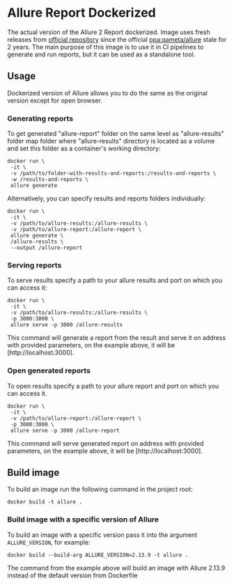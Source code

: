 # Allure Report Dockerized
The actual version of the Allure 2 Report dockerized. Image uses fresh releases from [official repository](https://github.com/allure-framework/allure2/releases) since the official [ppa:qameta/allure](https://launchpad.net/~qameta/+archive/ubuntu/allure) stale for 2 years. The main purpose of this image is to use it in CI pipelines to generate and run reports, but it can be used as a standalone tool.

## Usage
Dockerized version of Allure allows you to do the same as the original version except for open browser.

### Generating reports
To get generated "allure-report" folder on the same level as "allure-results" folder map folder where "allure-results" directory is located as a volume and set this folder as a container's working directory:
```
docker run \
 -it \
 -v /path/to/folder-with-results-and-reports:/results-and-reports \
 -w /results-and-reports \
 allure generate
```
Alternatively, you can specify results and reports folders individually:
```
docker run \
 -it \
 -v /path/to/allure-results:/allure-results \
 -v /path/to/allure-report:/allure-report \
 allure generate \
 /allure-results \
 --output /allure-report
```

### Serving reports
To serve results specify a path to your allure results and port on which you can access it:
```
docker run \
 -it \
 -v /path/to/allure-results:/allure-results \
 -p 3000:3000 \
 allure serve -p 3000 /allure-results
```
This command will generate a report from the result and serve it on address with provided parameters, on the example above, it will be [http://localhost:3000].

### Open generated reports
To open results specify a path to your allure report and port on which you can access it.
```
docker run \
 -it \
 -v /path/to/allure-report:/allure-report \
 -p 3000:3000 \
 allure serve -p 3000 /allure-report
```
This command will serve generated report on address with provided parameters, on the example above, it will be [http://localhost:3000].

## Build image
To build an image run the following command in the project root:
```
docker build -t allure .
```

### Build image with a specific version of Allure
To build an image with a specific version pass it into the argument `ALLURE_VERSION`, for example:
```
docker build --build-arg ALLURE_VERSION=2.13.9 -t allure .
```
The command from the example above will build an image with Allure 2.13.9 instead of the default version from Dockerfile
